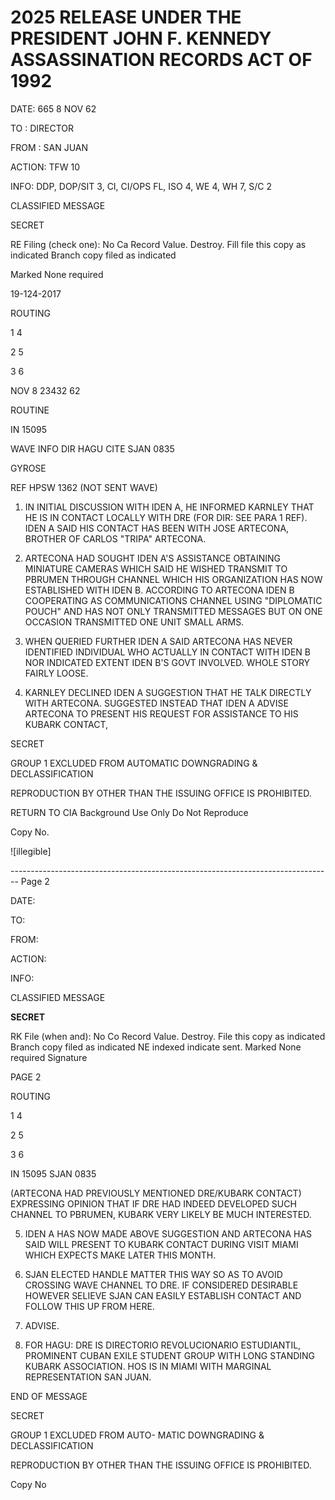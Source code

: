 # 2025 RELEASE UNDER THE PRESIDENT JOHN F. KENNEDY ASSASSINATION RECORDS ACT OF 1992

DATE: 665
8 NOV 62

TO : DIRECTOR

FROM : SAN JUAN

ACTION: TFW 10

INFO: DDP, DOP/SIT 3, CI, CI/OPS FL, ISO 4, WE 4, WH 7, S/C 2

CLASSIFIED MESSAGE

SECRET

RE Filing (check one):
No Ca Record Value. Destroy.
Fill file this copy as indicated
Branch copy filed as indicated

Marked
None required

19-124-2017

ROUTING

1
4

2
5

3
6

NOV 8 23432 62

ROUTINE

IN 15095

WAVE INFO DIR HAGU CITE SJAN 0835

GYROSE

REF HPSW 1362 (NOT SENT WAVE)

1. IN INITIAL DISCUSSION WITH IDEN A, HE INFORMED KARNLEY THAT HE IS IN CONTACT LOCALLY WITH DRE (FOR DIR: SEE PARA 1 REF). IDEN A SAID HIS CONTACT HAS BEEN WITH JOSE ARTECONA, BROTHER OF CARLOS "TRIPA" ARTECONA.

2. ARTECONA HAD SOUGHT IDEN A'S ASSISTANCE OBTAINING MINIATURE CAMERAS WHICH SAID HE WISHED TRANSMIT TO PBRUMEN THROUGH CHANNEL WHICH HIS ORGANIZATION HAS NOW ESTABLISHED WITH IDEN B. ACCORDING TO ARTECONA IDEN B COOPERATING AS COMMUNICATIONS CHANNEL USING "DIPLOMATIC POUCH" AND HAS NOT ONLY TRANSMITTED MESSAGES BUT ON ONE OCCASION TRANSMITTED ONE UNIT SMALL ARMS.

3. WHEN QUERIED FURTHER IDEN A SAID ARTECONA HAS NEVER IDENTIFIED INDIVIDUAL WHO ACTUALLY IN CONTACT WITH IDEN B NOR INDICATED EXTENT IDEN B'S GOVT INVOLVED. WHOLE STORY FAIRLY LOOSE.

4. KARNLEY DECLINED IDEN A SUGGESTION THAT HE TALK DIRECTLY WITH ARTECONA. SUGGESTED INSTEAD THAT IDEN A ADVISE ARTECONA TO PRESENT HIS REQUEST FOR ASSISTANCE TO HIS KUBARK CONTACT,

SECRET

GROUP 1
EXCLUDED FROM AUTOMATIC DOWNGRADING &
DECLASSIFICATION

REPRODUCTION BY OTHER THAN THE ISSUING OFFICE IS PROHIBITED.

RETURN TO CIA
Background Use Only
Do Not Reproduce

Copy No.

![illegible]


-------------------------------------------------------------------------------- Page 2

DATE:

TO:

FROM:

ACTION:

INFO:

CLASSIFIED MESSAGE

**SECRET**

RK File (when and):
No Co Record Value. Destroy.
File this copy as indicated
Branch copy filed as indicated
NE indexed indicate sent.
Marked None required
Signature

PAGE 2

ROUTING

1
4

2
5

3
6

IN 15095 SJAN 0835

(ARTECONA HAD PREVIOUSLY MENTIONED DRE/KUBARK CONTACT) EXPRESSING OPINION THAT IF DRE HAD INDEED DEVELOPED SUCH CHANNEL TO PBRUMEN, KUBARK VERY LIKELY BE MUCH INTERESTED.

5. IDEN A HAS NOW MADE ABOVE SUGGESTION AND ARTECONA HAS SAID WILL PRESENT TO KUBARK CONTACT DURING VISIT MIAMI WHICH EXPECTS MAKE LATER THIS MONTH.

6. SJAN ELECTED HANDLE MATTER THIS WAY SO AS TO AVOID CROSSING WAVE CHANNEL TO DRE. IF CONSIDERED DESIRABLE HOWEVER SELIEVE SJAN CAN EASILY ESTABLISH CONTACT AND FOLLOW THIS UP FROM HERE.

7. ADVISE.

8. FOR HAGU: DRE IS DIRECTORIO REVOLUCIONARIO ESTUDIANTIL, PROMINENT CUBAN EXILE STUDENT GROUP WITH LONG STANDING KUBARK ASSOCIATION. HOS IS IN MIAMI WITH MARGINAL REPRESENTATION SAN JUAN.

END OF MESSAGE

SECRET

GROUP 1
EXCLUDED FROM AUTO-
MATIC DOWNGRADING &
DECLASSIFICATION

REPRODUCTION BY OTHER THAN THE ISSUING OFFICE IS PROHIBITED.

Copy No
